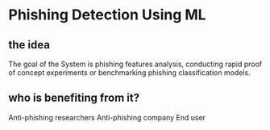 # Phishing Detection Using ML

## the idea 
The goal of the System is phishing features analysis, 
conducting rapid proof of concept experiments or 
benchmarking phishing classification models.

## who is benefiting from it?
Anti-phishing researchers
Anti-phishing company
End user
